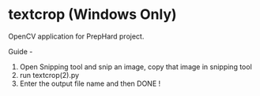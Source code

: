 # textcrop (Windows Only)

OpenCV application for PrepHard project.

Guide - 
1) Open Snipping tool and snip an image, copy that image in snipping tool
2) run textcrop(2).py
3) Enter the output file name and then
DONE !
